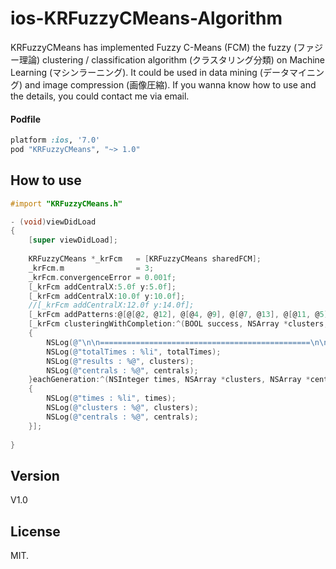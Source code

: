 ios-KRFuzzyCMeans-Algorithm
=================

KRFuzzyCMeans has implemented Fuzzy C-Means (FCM) the fuzzy (ファジー理論) clustering / classification algorithm (クラスタリング分類) on Machine Learning (マシンラーニング). It could be used in data mining (データマイニング) and image compression (画像圧縮). If you wanna know how to use and the details, you could contact me via email.

#### Podfile

```ruby
platform :ios, '7.0'
pod "KRFuzzyCMeans", "~> 1.0"
```

## How to use

``` objective-c
#import "KRFuzzyCMeans.h"

- (void)viewDidLoad 
{
    [super viewDidLoad];
    
    KRFuzzyCMeans *_krFcm   = [KRFuzzyCMeans sharedFCM];
    _krFcm.m                = 3;
    _krFcm.convergenceError = 0.001f;
    [_krFcm addCentralX:5.0f y:5.0f];
    [_krFcm addCentralX:10.0f y:10.0f];
    //[_krFcm addCentralX:12.0f y:14.0f];
    [_krFcm addPatterns:@[@[@2, @12], @[@4, @9], @[@7, @13], @[@11, @5], @[@12, @7], @[@14, @4]]];
    [_krFcm clusteringWithCompletion:^(BOOL success, NSArray *clusters, NSArray *centrals, NSInteger totalTimes)
    {
        NSLog(@"\n\n===============================================\n\n");
        NSLog(@"totalTimes : %li", totalTimes);
        NSLog(@"results : %@", clusters);
        NSLog(@"centrals : %@", centrals);
    }eachGeneration:^(NSInteger times, NSArray *clusters, NSArray *centrals)
    {
        NSLog(@"times : %li", times);
        NSLog(@"clusters : %@", clusters);
        NSLog(@"centrals : %@", centrals);
    }];
    
}
```

## Version

V1.0

## License

MIT.
